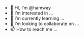 - 👋 Hi, I’m @hamway
- 👀 I’m interested in ...
- 🌱 I’m currently learning ...
- 💞️ I’m looking to collaborate on ...
- 📫 How to reach me ...

<!---
hamway/hamway is a ✨ special ✨ repository because its `README.md` (this file) appears on your GitHub profile.
You can click the Preview link to take a look at your changes.
--->
